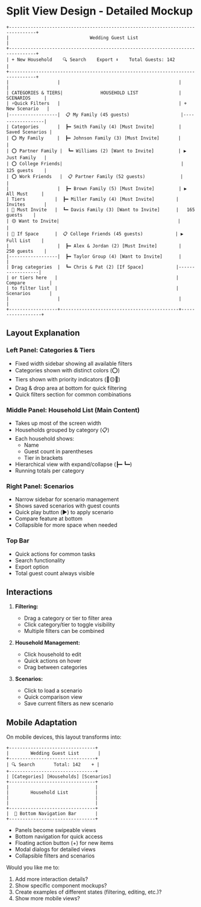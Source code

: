 # Split View Design - Detailed Mockup

```
+--------------------------------------------------------------------------------+
|                              Wedding Guest List                                  |
+--------------------------------------------------------------------------------+
| + New Household    🔍 Search    Export ⬇️    Total Guests: 142                   |
+--------------------------------------------------------------------------------+
|                  |                                            |                  |
| CATEGORIES & TIERS|              HOUSEHOLD LIST               |    SCENARIOS     |
| ⚡Quick Filters   |                                            | + New Scenario   |
|------------------|  📋 My Family (45 guests)                   |------------------|
| Categories       |  ┣━ Smith Family (4) [Must Invite]         | Saved Scenarios |
| ⭕ My Family     |  ┣━ Johnson Family (3) [Must Invite]       |                  |
| ⭕ Partner Family |  ┗━ Williams (2) [Want to Invite]         | ▶️ Just Family   |
| ⭕ College Friends|                                            |   125 guests    |
| ⭕ Work Friends   |  📋 Partner Family (52 guests)             |                  |
|                  |  ┣━ Brown Family (5) [Must Invite]         | ▶️ All Must     |
| Tiers           |  ┣━ Miller Family (4) [Must Invite]        |   Invites       |
| 🔴 Must Invite   |  ┗━ Davis Family (3) [Want to Invite]      |   165 guests    |
| 🟡 Want to Invite|                                            |                  |
| 🔵 If Space      |  📋 College Friends (45 guests)            | ▶️ Full List    |
|                  |  ┣━ Alex & Jordan (2) [Must Invite]        |   250 guests    |
|------------------|  ┣━ Taylor Group (4) [Want to Invite]      |                  |
| Drag categories  |  ┗━ Chris & Pat (2) [If Space]            |------------------|
| or tiers here   |                                            | Compare         |
| to filter list  |                                            | Scenarios       |
|                  |                                            |                  |
+------------------+--------------------------------------------+------------------+
```

## Layout Explanation

### Left Panel: Categories & Tiers
- Fixed width sidebar showing all available filters
- Categories shown with distinct colors (⭕)
- Tiers shown with priority indicators (🔴🟡🔵)
- Drag & drop area at bottom for quick filtering
- Quick filters section for common combinations

### Middle Panel: Household List (Main Content)
- Takes up most of the screen width
- Households grouped by category (📋)
- Each household shows:
  - Name
  - Guest count in parentheses
  - Tier in brackets
- Hierarchical view with expand/collapse (┣━ ┗━)
- Running totals per category

### Right Panel: Scenarios
- Narrow sidebar for scenario management
- Shows saved scenarios with guest counts
- Quick play button (▶️) to apply scenario
- Compare feature at bottom
- Collapsible for more space when needed

### Top Bar
- Quick actions for common tasks
- Search functionality
- Export option
- Total guest count always visible

## Interactions

1. **Filtering:**
   - Drag a category or tier to filter area
   - Click category/tier to toggle visibility
   - Multiple filters can be combined

2. **Household Management:**
   - Click household to edit
   - Quick actions on hover
   - Drag between categories

3. **Scenarios:**
   - Click to load a scenario
   - Quick comparison view
   - Save current filters as new scenario

## Mobile Adaptation

On mobile devices, this layout transforms into:

```
+--------------------------------+
|        Wedding Guest List       |
+--------------------------------+
| 🔍 Search       Total: 142    + |
+--------------------------------+
| [Categories] [Households] [Scenarios]
+--------------------------------+
|                                |
|        Household List          |
|                                |
|                                |
+--------------------------------+
|  📱 Bottom Navigation Bar       |
+--------------------------------+
```

- Panels become swipeable views
- Bottom navigation for quick access
- Floating action button (+) for new items
- Modal dialogs for detailed views
- Collapsible filters and scenarios

Would you like me to:
1. Add more interaction details?
2. Show specific component mockups?
3. Create examples of different states (filtering, editing, etc.)?
4. Show more mobile views? 